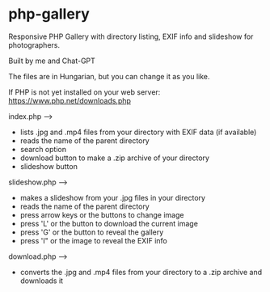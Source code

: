 # php-gallery
Responsive PHP Gallery with directory listing, EXIF info and slideshow for photographers.


Built by me and Chat-GPT

The files are in Hungarian, but you can change it as you like.

If PHP is not yet installed on your web server: https://www.php.net/downloads.php


index.php -->
- lists .jpg and .mp4 files from your directory with EXIF data (if available)
- reads the name of the parent directory
- search option
- download button to make a .zip archive of your directory
- slideshow button

slideshow.php -->
- makes a slideshow from your .jpg files in your directory
- reads the name of the parent directory
- press arrow keys or the buttons to change image
- press 'L' or the button to download the current image
- press 'G' or the button to reveal the gallery
- press 'I" or the image to reveal the EXIF info

download.php -->
- converts the .jpg and .mp4 files from your directory to a .zip archive and downloads it
